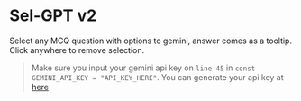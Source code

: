 # Sel-GPT v2

Select any MCQ question with options to gemini, answer comes as a tooltip. Click anywhere to remove selection.
> Make sure you input your gemini api key on `line 45` in `const GEMINI_API_KEY = "API_KEY_HERE"`.
> You can generate your api key at [here](https://aistudio.google.com/app/apikey)
